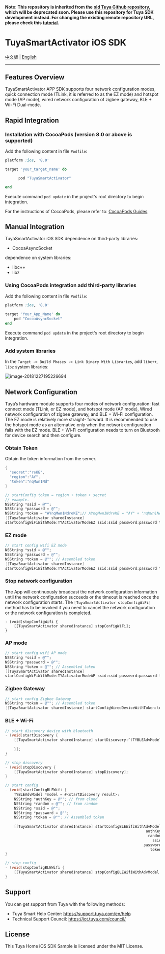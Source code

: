 #### Note: This repository is inherited from the [old Tuya Github repository](https://github.com/TuyaInc/tuyasmart_ios_activator_sdk), which will be deprecated soon. Please use this repository for Tuya SDK development instead. For changing the existing remote repository URL, please check this [tutorial]( https://docs.github.com/en/free-pro-team@latest/github/using-git/changing-a-remotes-url).

# TuyaSmartActivator iOS SDK

[中文版](README-zh.md) | [English](README.md)

---

## Features Overview

TuyaSmartActivator APP SDK supports four network configuration modes, quick connection mode (TLink, it is referred to as the EZ mode) and hotspot mode (AP mode),  wired network configuration of zigbee gateway, BLE + Wi-Fi Dual-mode.

## Rapid Integration

### Installation with CocoaPods (version 8.0 or above is supported)

Add the following content in file `Podfile`:

```ruby
platform :ios, '8.0'

target 'your_target_name' do

      pod "TuyaSmartActivator"

end
```

Execute command `pod update` in the project's root directory to begin integration.

For the instructions of CocoaPods, please refer to: [CocoaPods Guides](https://guides.cocoapods.org/)

## Manual Integration

TuyaSmartActivator iOS SDK dependence on third-party libraries:

- CocoaAsyncSocket

dependence on system libraries:

- libc++
- libz

### Using CocoaPods integration add third-party libraries

Add the following content in file `Podfile`:

```ruby
platform :ios, '8.0'
	
target 'Your_App_Name' do
	pod "CocoaAsyncSocket"
end
```

Execute command `pod update` in the project's root directory to begin integration.

### Add system libraries

In the `Target -> Build Phases -> Link Binary With Libraries`, add `libc++`, `libz` system libraries:

![image-20181227195226694](./image-20181227195226694.png)



## Network Configuration 

Tuya’s hardware module supports four modes of network configuration: fast connect mode (TLink, or EZ mode), and hotspot mode (AP mode), Wired network configuration of zigbee gateway, and BLE + Wi-Fi configuration. The EZ mode is relatively more straight- forward. It is recommended to use the hotspot mode as an alternative only when the network configuration fails with the EZ mode. BLE + Wi-Fi configuration needs to turn on Bluetooth for device search and then configure.

### Obtain Token

Obtain the token information from the server.

```objective-c
{
  "secret":"reKE",
  "region":"AY",
  "token":"nqMwn1Nd"
}

// startConfig token = region + token + secret
// example. 
NSString *ssid = @"";
NSString *password = @"";
NSString *token = "AYnqMwn1NdreKE";// AYnqMwn1NdreKE = "AY" + "nqMwn1Nd" + "reKE" 
[[TuyaSmartActivator sharedInstance]
startConfigWiFiWithMode:TYActivatorModeEZ ssid:ssid password:password token:token];
```

### EZ mode 

```objective-c
// start config wifi EZ mode
NSString *ssid = @"";
NSString *password = @"";
NSString *token = @""; // Assembled token
[[TuyaSmartActivator sharedInstance]
startConfigWiFiWithMode:TYActivatorModeEZ ssid:ssid password:password token:token];
```

###  Stop network configuration

The App will continuously broadcast the network configuration information until the network configuration succeeds or the timeout is reached once the network configuration starts. The `[TuyaSmartActivator stopConfigWiFi]` method has to be invoked if you need to cancel the network configuration or the network configuration is completed.

```objc
- (void)stopConfigWifi {
    [[TuyaSmartActivator sharedInstance] stopConfigWiFi];
}
```

### AP mode

```objective-c
// start config wifi AP mode
NSString *ssid = @"";
NSString *password = @"";
NSString *token = @""; // Assembled token
[[TuyaSmartActivator sharedInstance]
startConfigWiFiWithMode:TYActivatorModeAP ssid:ssid password:password token:token];
```

### Zigbee Gateway 

```objective-c
// start config Zigbee Gateway
NSString *token = @""; // Assembled token
[[TuyaSmartActivator sharedInstance] startConfigWiredDeviceWithToken:token];
```

### BLE + Wi-Fi 

```objective-c
// start discovery device with bluetooth
- (void)startDiscovery { 
    [[TuyaSmartActivator sharedInstance] startDiscovery:^(TYBLEAdvModel *model){
      
    }];
}

// stop discovery
- (void)stopDiscovery {
    [[TuyaSmartActivator sharedInstance] stopDiscovery];
}

// start config
- (void)startConfigBLEWifi {
    TYBLEAdvModel *model = #<startDiscovery result>;
    NSString *authKey = @""; // from clund
    NSString *random = @""; // from random
    NSString *ssid = @"";
    NSString *password = @"";
    NSString *token = @""; // Assembled token
  
    [[TuyaSmartActivator sharedInstance] startConfigBLEWifiWithAdvModel:model
                                                                authKey:authKeyauthKey
                                                                 random:random
                                                                   ssid:ssid
                                                               password:password
                                                                  token:token];
}

// stop config
- (void)stopConfigBLEWifi {
    [[TuyaSmartActivator sharedInstance] stopConfigBLEWifiWithAdvModel:#<discoveryModel>];
}
```

## Support

You can get support from Tuya with the following methods:

* Tuya Smart Help Center: https://support.tuya.com/en/help
* Technical Support Council: https://iot.tuya.com/council/

## License

This Tuya Home iOS SDK Sample is licensed under the MIT License.
